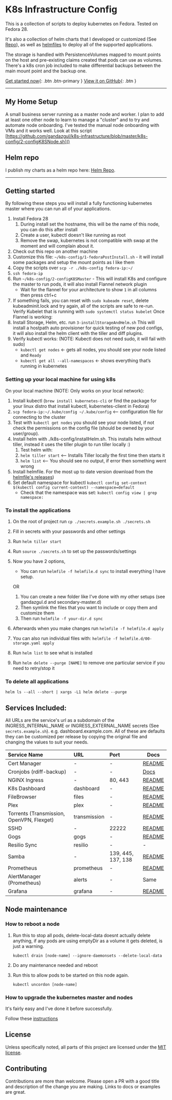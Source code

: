# K8s Infrastructure Config

This is a collection of scripts to deploy kubernetes on Fedora. Tested on Fedora 28. 

It's also a collection of helm charts that I developed or customized (See [Repo](#helm-repo)), as well as [helmfiles](https://github.com/roboll/helmfile/) 
to deploy all of the supported applications.

The storage is handled with PersistenceVolumes mapped to mount points on the host and pre-existing claims 
created that pods can use as volumes. There's a k8s cron job included to make differential backups between the main mount point and the backup one.

[Get started now](#getting-started){: .btn .btn-primary } 
[View it on GitHub](https://github.com/gandazgul/k8s-infrastructure){: .btn }

---

## My Home Setup

A small business server running as a master node and worker. I plan to add at least one other 
node to learn to manage a "cluster" and to try and automate node onboarding. I've tested the manual node onboarding with VMs and it works well. Look at this script [https://github.com/gandazgul/k8s-infrastructure/blob/master/k8s-config/2-configK8SNode.sh]()

## Helm repo

I publish my charts as a helm repo here: [Helm Repo](https://gandazgul.github.io/k8s-infrastructure/helmrepo/).

---

## Getting started

By following these steps you will install a fully functioning kubernetes master where you can run all of your applications.

1. Install Fedora 28
    1. During install set the hostname, this will be the name of this node, you can do this after install
    2. Create a user, kubectl doesn't like running as root
    3. Remove the swap, kubernetes is not compatible with swap at the moment and will complain about it. 
2. Check out this repo on another machine
3. Customize this file: `~/k8s-config/1-fedoraPostInstall.sh` - it will install some packages and setup the mount 
points as I like them
4. Copy the scripts over `scp -r ./k8s-config fedora-ip:~/`
5. `ssh fedora-ip`
6. Run `~/k8s-config/2-configK8SMaster` - This will install K8s and configure the master to run pods, it will also install 
Flannel network plugin
    * Wait for the flannel for your architecture to show `1` in all columns then press ctrl+c
7. If something fails, you can reset with `sudo kubeadm reset`, delete kubeadminit.lock and try again, all of the 
scripts are safe to re-run.
Verify Kubelet that is running with `sudo systemctl status kubelet`
Once Flannel is working:
8. Install Storage, Helm, etc. run `3-installStorageAndHelm.sh`
This will install a hostpath auto provisioner for quick testing of new pod configs, it will also install the helm 
client with the tiller and diff plugins.
9. Verify kubectl works: (NOTE: Kubectl does not need sudo, it will fail with sudo)
    * `kubectl get nodes` ← gets all nodes, you should see your node listed and `Ready`
    * `kubectl get all --all-namespaces` ← shows everything that’s running in kubernetes

### Setting up your local machine for using k8s

On your local machine (NOTE: Only works on your local network):
1. Install kubectl (`brew install kubernetes-cli` or find the package for your linux distro that install kubectl, 
kubernetes-client in Fedora)
2. `scp fedora-ip:~/.kube/config ~/.kube/config` <-- configuration file for connecting to the cluster
3. Test with `kubectl get nodes` you should see your node listed, if not check the permissions on the config file 
(should be owned by your user/group).
4. Install helm with ./k8s-config/installHelm.sh. This installs helm without tiller, instead it uses the tiller plugin 
to run tiller locally :)
    1. Test helm with:
    2. `helm tiller start` <-- Installs Tiller locally the first time then starts it
    3. `helm list` <-- You should see no output, if error then something went wrong
5. Install helmfile. For the most up to date version download from the [helmfile's releases](https://github.com/roboll/helmfile/releases))
6. Set default namespace for kubectl `kubectl config set-context $(kubectl config current-context) --namespace=default`
    * Check that the namespace was set: `kubectl config view | grep namespace:`

### To install the applications

1. On the root of project run `cp ./secrets.example.sh ./secrets.sh`
2. Fill in secrets with your passwords and other settings
3. Run `helm tiller start`
4. Run `source ./secrets.sh` to set up the passwords/settings
5. Now you have 2 options, 
    * You can run `helmfile -f helmfile.d sync` to install everything I have setup.
    
    OR
    
    1. You can create a new folder like I've done with my other setups (see gandazgul.d and secondary-master.d)
    2. Then symlink the files that you want to include or copy them and customize them
    3. Then run `helmfile -f your-dir.d sync` 
5. Afterwards when you make changes run `helmfile -f helmfile.d apply`
6. You can also run individual files with: `helmfile -f helmfile.d/00-storage.yaml apply`
8. Run `helm list` to see what is installed
9. Run `helm delete --purge [NAME]` to remove one particular service if you need to retry/stop it 

### To delete all applications

`helm ls --all --short | xargs -L1 helm delete --purge`

## Services Included:

All URLs are the service's url as a subdomain of the INGRESS_INTERNAL_NAME or INGRESS_EXTERNAL_NAME secrets 
(See `secrets.example.sh`). e.g. dashboard.example.com. All of these are defaults they can be customized per release 
by copying the original file and changing the values to suit your needs. 

| Service Name                              | URL          | Port               | Docs                                                   |
|:------------------------------------------|:-------------|:-------------------|--------------------------------------------------------|
| Cert Manager                              | -            | -                  | [README](https://github.com/jetstack/cert-manager)     |  
| Cronjobs (rdiff-backup)                   | -            | -                  | [Docs](https://www.nongnu.org/rdiff-backup/docs.html)  |
| NGINX Ingress                             | -            | 80, 443            | [README](https://kubernetes.github.io/ingress-nginx/)  |
| K8s Dashboard                             | dashboard    | -                  | [README](https://github.com/kubernetes/dashboard)      |
| FileBrowser                               | files        | -                  | [README](https://github.com/filebrowser/filebrowser/)  |
| Plex                                      | plex         | -                  | [README](https://github.com/munnerz/kube-plex)         |
| Torrents (Transmission, OpenVPN, Flexget) | transmission | -                  | [README](/charts/seedbox/README.md)                    |
| SSHD                                      | -            | 22222              | [README](/docker/sshd/README.md)                       |
| Gogs                                      | gogs         | -                  | [README](https://hub.helm.sh/charts/incubator/gogs)    |
| Resilio Sync                              | resilio      | -                  | -                                                      |
| Samba                                     | -            | 139, 445, 137, 138 | [README](/charts/samba/README.md)                      |
| Prometheus                                | prometheus   | -                  | [README](https://hub.helm.sh/charts/stable/prometheus) |
| AlertManager (Prometheus)                 | alerts       | -                  | Same                                                   |
| Grafana                                   | grafana      | -                  | [README](https://hub.helm.sh/charts/stable/grafana)    | 

## Node maintenance

### How to reboot a node

1. Run this to stop all pods, delete-local-data doesnt actually delete anything, if any pods are using emptyDir as a 
volume it gets deleted, is just a warning.

    `kubectl drain [node-name] --ignore-daemonsets --delete-local-data`

2. Do any maintenance needed and reboot
3. Run this to allow pods to be started on this node again.

    `kubectl uncordon [node-name]`
    
### How to upgrade the kubernetes master and nodes

It's fairly easy and I've done it before successfully.

Follow these [instructions](https://kubernetes.io/docs/tasks/administer-cluster/kubeadm/kubeadm-upgrade-1-13/)

## License

Unless specifically noted, all parts of this project are licensed under the [MIT license](https://github.com/gandazgul/k8s-infrastructure/blob/master/LICENSE.md).

## Contributing

Contributions are more than welcome. Please open a PR with a good title and description of the change you are making. 
Links to docs or examples are great.

